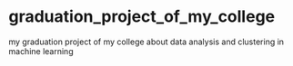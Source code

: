# graduation_project_of_my_college
my graduation project of my college about data analysis and clustering in machine learning
